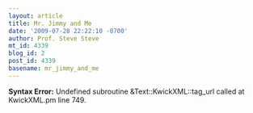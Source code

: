 ```yaml
---
layout: article
title: Mr. Jimmy and Me
date: '2009-07-28 22:22:10 -0700'
author: Prof. Steve Steve
mt_id: 4339
blog_id: 2
post_id: 4339
basename: mr_jimmy_and_me
---
```

<p><strong>Syntax Error:</strong> Undefined subroutine &Text::KwickXML::tag_url called at KwickXML.pm line 749.
</p>
